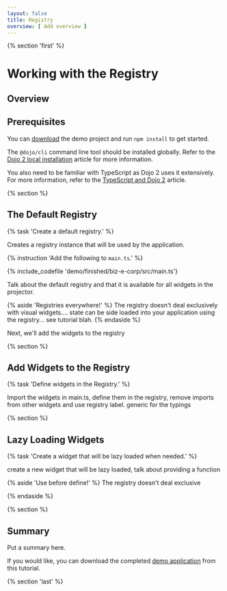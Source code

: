 ```yaml
---
layout: false
title: Registry
overview: [ Add overview ]
---
```


{% section 'first' %}

# Working with the Registry

## Overview

## Prerequisites
You can [download](../assets/1020_registries-initial.zip) the demo project and run `npm install` to get started.

The `@dojo/cli` command line tool should be installed globally. Refer to the [Dojo 2 local installation](../000_local_installation/) article for more information.

You also need to be familiar with TypeScript as Dojo 2 uses it extensively. For more information, refer to the [TypeScript and Dojo 2](../comingsoon.html) article.

{% section %}

## The Default Registry

{% task 'Create a default registry.' %}

Creates a registry instance that will be used by the application.

{% instruction 'Add the following to `main.ts`.' %}

{% include_codefile 'demo/finished/biz-e-corp/src/main.ts'}

Talk about the default registry and that it is available for all widgets in the projector.

{% aside 'Registries everywhere!' %}
The registry doesn't deal exclusively with visual widgets.... state can be side loaded into your application using the registry... see tutorial blah.
{% endaside %}

Next, we'll add the widgets to the registry

{% section %}

## Add Widgets to the Registry

{% task 'Define widgets in the Registry.' %}

Import the widgets in main.ts, define them in the registry, remove imports from other widgets and use registry label. generic for the typings

{% section %}

## Lazy Loading Widgets

{% task 'Create a widget that will be lazy loaded when needed.' %}

create a new widget that will be lazy loaded, talk about providing a function

{% aside 'Use before define!' %}
The registry doesn't deal exclusive

{% endaside %}

{% section %}

## Summary

Put a summary here.

If you would like, you can download the completed [demo application](../assets/1020_registries.zip) from this tutorial.

{% section 'last' %}
